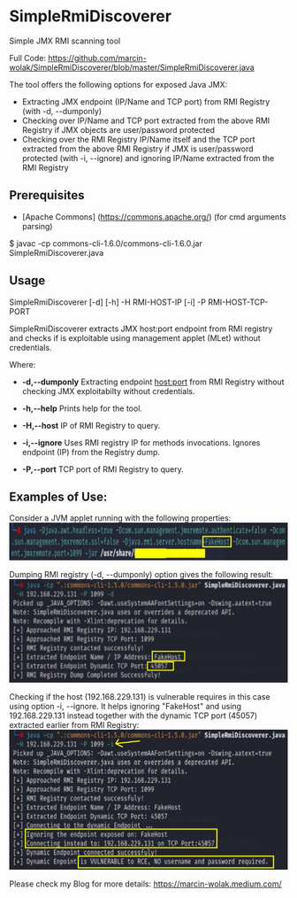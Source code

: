 # SimpleRmiDiscoverer
Simple JMX RMI scanning tool 

Full Code: https://github.com/marcin-wolak/SimpleRmiDiscoverer/blob/master/SimpleRmiDiscoverer.java

The tool offers the following options for exposed Java JMX:
- Extracting JMX endpoint (IP/Name and TCP port) from RMI Registry (with -d, --dumponly)
- Checking over IP/Name and TCP port extracted from the above RMI Registry if JMX objects are user/password protected
- Checking over the RMI Registry IP/Name itself and the TCP port extracted from the above RMI Registry if JMX is user/password protected (with -i, --ignore) and ignoring IP/Name extracted from the RMI Registry

## Prerequisites
* [Apache Commons] (https://commons.apache.org/) (for cmd arguments parsing)

$ javac -cp commons-cli-1.6.0/commons-cli-1.6.0.jar SimpleRmiDiscoverer.java

## Usage

SimpleRmiDiscoverer [-d] [-h] -H RMI-HOST-IP [-i] -P RMI-HOST-TCP-PORT

SimpleRmiDiscoverer extracts JMX host:port endpoint from RMI registry and checks if is exploitable using management applet (MLet) without credentials.

Where:

* **-d,--dumponly**                    Extracting endpoint <host:port> from RMI Registry without checking JMX exploitabilty without credentials.
 
* **-h,--help**                        Prints help for the tool.
 
* **-H,--host**                        IP of RMI Registry to query.

* **-i,--ignore**                      Uses RMI registry IP for methods invocations. Ignores endpoint (IP) from the Registry dump.

* **-P,--port**                        TCP port of RMI Registry to query.
 
## Examples of Use:

Consider a JVM applet running with the following properties:
![Screenshot1](sshot1.jpg)

Dumping RMI registry (-d, --dumponly) option gives the following result:
![Screenshot2](sshot2.jpg)

Checking if the host (192.168.229.131) is vulnerable requires in this case using option -i, --ignore.
It helps ignoring "FakeHost" and using 192.168.229.131 instead together with the dynamic TCP port
(45057) extracted earlier from RMI Registry:
![Screenshot3](sshot3.jpg)

Please check my Blog for more details: https://marcin-wolak.medium.com/
